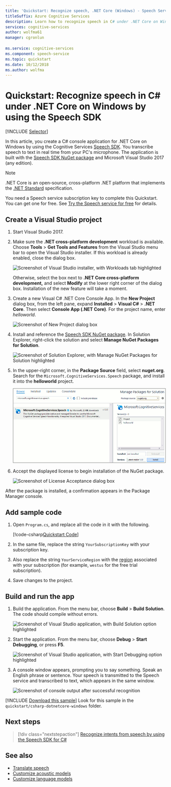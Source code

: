 ```yaml
---
title: 'Quickstart: Recognize speech, .NET Core (Windows) - Speech Services'
titleSuffix: Azure Cognitive Services
description: Learn how to recognize speech in C# under .NET Core on Windows by using the Speech Service SDK
services: cognitive-services
author: wolfma61
manager: cgronlun

ms.service: cognitive-services
ms.component: speech-service
ms.topic: quickstart
ms.date: 10/12/2018
ms.author: wolfma
---
```


# Quickstart: Recognize speech in C# under .NET Core on Windows by using the Speech SDK

[!INCLUDE [Selector](../../../includes/cognitive-services-speech-service-quickstart-selector.md)]

In this article, you create a C# console application for .NET Core on Windows by using the Cognitive Services [Speech SDK](speech-sdk.md). You transcribe speech to text in real time from your PC's microphone. The application is built with the [Speech SDK NuGet package](https://aka.ms/csspeech/nuget) and Microsoft Visual Studio 2017 (any edition).

> [!NOTE]
> .NET Core is an open-source, cross-platform .NET platform that implements the [.NET Standard](https://docs.microsoft.com/dotnet/standard/net-standard) specification.

You need a Speech service subscription key to complete this Quickstart. You can get one for free. See [Try the Speech service for free](get-started.md) for details.


## Create a Visual Studio project

1. Start Visual Studio 2017.

1. Make sure the **.NET cross-platform development** workload is available. Choose **Tools** > **Get Tools and Features** from the Visual Studio menu bar to open the Visual Studio installer. If this workload is already enabled, close the dialog box.

    ![Screenshot of Visual Studio installer, with Workloads tab highlighted](media/sdk/vs-enable-net-core-workload.png)

    Otherwise, select the box next to **.NET Core cross-platform development,** and select **Modify** at the lower right corner of the dialog box. Installation of the new feature will take a moment.

1. Create a new Visual C# .NET Core Console App. In the **New Project** dialog box, from the left pane, expand **Installed** > **Visual C#** > **.NET Core**. Then select **Console App (.NET Core)**. For the project name, enter *helloworld*.

    ![Screenshot of New Project dialog box](media/sdk/qs-csharp-dotnetcore-windows-01-new-console-app.png "Create Visual C# Console App (.NET Core)")

1. Install and reference the [Speech SDK NuGet package](https://aka.ms/csspeech/nuget). In Solution Explorer, right-click the solution and select **Manage NuGet Packages for Solution**.

    ![Screenshot of Solution Explorer, with Manage NuGet Packages for Solution highlighted](media/sdk/qs-csharp-dotnetcore-windows-02-manage-nuget-packages.png "Manage NuGet Packages for Solution")

1. In the upper-right corner, in the **Package Source** field, select **nuget.org**. Search for the `Microsoft.CognitiveServices.Speech` package, and install it into the **helloworld** project.

    ![Screenshot of Manage Packages for Solution dialog box](media/sdk/qs-csharp-dotnetcore-windows-03-nuget-install-1.0.0.png "Install NuGet package")

1. Accept the displayed license to begin installation of the NuGet package.

    ![Screenshot of License Acceptance dialog box](media/sdk/qs-csharp-dotnetcore-windows-04-nuget-license.png "Accept the license")

After the package is installed, a confirmation appears in the Package Manager console.


## Add sample code

1. Open `Program.cs`, and replace all the code in it with the following.

    [!code-csharp[Quickstart Code](~/samples-cognitive-services-speech-sdk/quickstart/csharp-dotnetcore/helloworld/Program.cs#code)]

1. In the same file, replace the string `YourSubscriptionKey` with your subscription key.

1. Also replace the string `YourServiceRegion` with the [region](regions.md) associated with your subscription (for example, `westus` for the free trial subscription).

1. Save changes to the project.

## Build and run the app

1. Build the application. From the menu bar, choose **Build** > **Build Solution**. The code should compile without errors.

    ![Screenshot of Visual Studio application, with Build Solution option highlighted](media/sdk/qs-csharp-dotnetcore-windows-05-build.png "Successful build")

1. Start the application. From the menu bar, choose **Debug** > **Start Debugging**, or press **F5**.

    ![Screenshot of Visual Studio application, with Start Debugging option highlighted](media/sdk/qs-csharp-dotnetcore-windows-06-start-debugging.png "Start the app into debugging")

1. A console window appears, prompting you to say something. Speak an English phrase or sentence. Your speech is transmitted to the Speech service and transcribed to text, which appears in the same window.

    ![Screenshot of console output after successful recognition](media/sdk/qs-csharp-dotnetcore-windows-07-console-output.png "Console output after successful recognition")

[!INCLUDE [Download this sample](../../../includes/cognitive-services-speech-service-speech-sdk-sample-download-h2.md)]
Look for this sample in the `quickstart/csharp-dotnetcore-windows` folder.

## Next steps

> [!div class="nextstepaction"]
> [Recognize intents from speech by using the Speech SDK for C#](how-to-recognize-intents-from-speech-csharp.md)

## See also

- [Translate speech](how-to-translate-speech-csharp.md)
- [Customize acoustic models](how-to-customize-acoustic-models.md)
- [Customize language models](how-to-customize-language-model.md)

